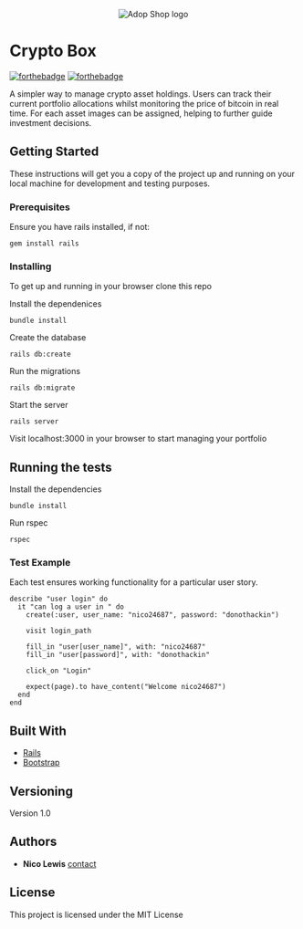 <p align="center">
  <img src="https://images.vexels.com/media/users/3/146452/isolated/preview/ff1dff030e21fb04a43b2303f3d75ec2-open-cardboard-box-icon-by-vexels.png" alt="Adop Shop logo"/>
</p>

# Crypto Box

[![forthebadge](http://forthebadge.com/images/badges/made-with-ruby.svg)](http://forthebadge.com)
[![forthebadge](http://forthebadge.com/images/badges/built-with-love.svg)](http://forthebadge.com)

A simpler way to manage crypto asset holdings. Users can track their current portfolio allocations whilst monitoring the price of bitcoin in real time. For each asset images can be assigned, helping to further guide investment decisions. 

## Getting Started


These instructions will get you a copy of the project up and running on your local machine for development and testing purposes.

### Prerequisites

Ensure you have rails installed, if not:

```
gem install rails 
```

### Installing

To get up and running in your browser clone this repo 

Install the dependenices

```
bundle install 
```

Create the database

```
rails db:create
```

Run the migrations

```
rails db:migrate
```

Start the server

```
rails server
```

Visit localhost:3000 in your browser to start managing your portfolio 

## Running the tests

Install the dependencies

```
bundle install
```

Run rspec

```
rspec
```


### Test Example

Each test ensures working functionality for a particular user story. 

```
describe "user login" do 
  it "can log a user in " do 
    create(:user, user_name: "nico24687", password: "donothackin")

    visit login_path 

    fill_in "user[user_name]", with: "nico24687"
    fill_in "user[password]", with: "donothackin"

    click_on "Login"

    expect(page).to have_content("Welcome nico24687")
  end 
end 
```

## Built With

* [Rails](https://github.com/rails/rails) 
* [Bootstrap](https://github.com/twbs/bootstrap-rubygem) 

## Versioning

Version 1.0

## Authors

* **Nico Lewis** [contact](https://github.com/nico24687)

## License

This project is licensed under the MIT License 
